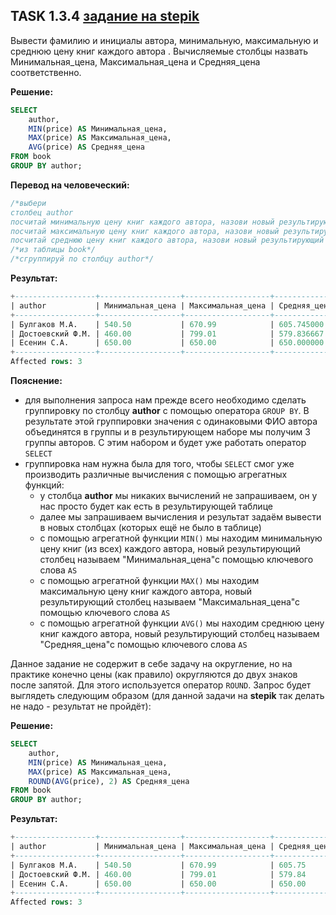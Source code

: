 ## TASK 1.3.4 [задание на stepik](https://stepik.org/lesson/297515/step/4?unit=279275)
Вывести фамилию и инициалы автора, минимальную, максимальную и среднюю цену книг каждого автора . 
Вычисляемые столбцы назвать Минимальная_цена, Максимальная_цена и Средняя_цена соответственно.

**Решение:**

```SQL
SELECT
    author,
    MIN(price) AS Минимальная_цена,
    MAX(price) AS Максимальная_цена,
    AVG(price) AS Средняя_цена
FROM book
GROUP BY author;
```

**Перевод на человеческий:**

```SQL
/*выбери
столбец author
посчитай минимальную цену книг каждого автора, назови новый результирующий столбец "Минимальная_цена"
посчитай максимальную цену книг каждого автора, назови новый результирующий столбец "Максимальная_цена"
посчитай среднюю цену книг каждого автора, назови новый результирующий столбец "Средняя_цена"*/
/*из таблицы book*/
/*сгруппируй по столбцу author*/
```

**Результат:**

```SQL
+------------------+------------------+-------------------+--------------+
| author           | Минимальная_цена | Максимальная_цена | Средняя_цена |
+------------------+------------------+-------------------+--------------+
| Булгаков М.А.    | 540.50           | 670.99            | 605.745000   |
| Достоевский Ф.М. | 460.00           | 799.01            | 579.836667   |
| Есенин С.А.      | 650.00           | 650.00            | 650.000000   |
+------------------+------------------+-------------------+--------------+
Affected rows: 3
```

**Пояснение:**

- для выполнения запроса нам прежде всего необходимо сделать группировку по столбцу **author** с помощью оператора ```GROUP BY```.
В результате этой группировки значения с одинаковыми ФИО автора объединятся в группы и в результирующем наборе мы получим 3 группы авторов.
С этим набором и будет уже работать оператор ```SELECT```
- группировка нам нужна была для того, чтобы ```SELECT``` смог уже производить различные вычисления с помощью агрегатных функций:
   - у столбца **author** мы никаких вычислений не запрашиваем, он у нас просто будет как есть в результирующей таблице
   - далее мы запрашиваем вычисления и результат задаём вывести в новых столбцах (которых ещё не было в таблице)
   - с помощью агрегатной функции ```MIN()``` мы находим минимальную цену книг (из всех) каждого автора, новый результирующий столбец называем
  "Минимальная_цена"с помощью ключевого слова ```AS```
   - с помощью агрегатной функции ```MAX()``` мы находим максимальную цену книг каждого автора, новый результирующий столбец называем
  "Максимальная_цена"с помощью ключевого слова ```AS```
   - с помощью агрегатной функции ```AVG()``` мы находим среднюю цену книг каждого автора, новый результирующий столбец называем
  "Средняя_цена"с помощью ключевого слова ```AS```

Данное задание не содержит в себе задачу на округление, но на практике конечно цены (как правило) округляются до двух знаков после запятой.
Для этого используется оператор ```ROUND```. 
Запрос будет выглядеть следующим образом (для данной задачи на **stepik** так делать не надо - результат не пройдёт):

**Решение:**

```SQL
SELECT
    author,
    MIN(price) AS Минимальная_цена,
    MAX(price) AS Максимальная_цена,
    ROUND(AVG(price), 2) AS Средняя_цена
FROM book
GROUP BY author;
```

**Результат:**

```SQL
+------------------+------------------+-------------------+--------------+
| author           | Минимальная_цена | Максимальная_цена | Средняя_цена |
+------------------+------------------+-------------------+--------------+
| Булгаков М.А.    | 540.50           | 670.99            | 605.75       |
| Достоевский Ф.М. | 460.00           | 799.01            | 579.84       |
| Есенин С.А.      | 650.00           | 650.00            | 650.00       |
+------------------+------------------+-------------------+--------------+
Affected rows: 3
```
